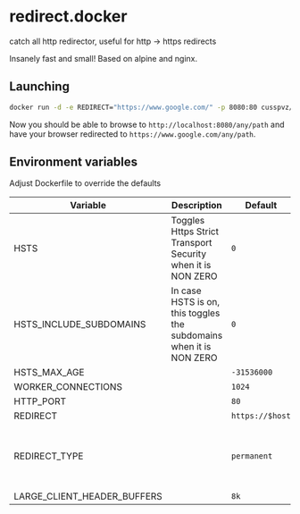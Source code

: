 # redirect.docker

catch all http redirector, useful for http -> https redirects

Insanely fast and small! Based on alpine and nginx.

## Launching

```bash
docker run -d -e REDIRECT="https://www.google.com/" -p 8080:80 cusspvz/redirect
```

Now you should be able to browse to `http://localhost:8080/any/path` and
have your browser redirected to `https://www.google.com/any/path`.

## Environment variables

Adjust Dockerfile to override the defaults

| Variable                | Description                                                         | Default         | Values                                                      |
| ----------------------- | ------------------------------------------------------------------- | --------------- | ----------------------------------------------------------- |
| HSTS                    | Toggles Https Strict Transport Security when it is NON ZERO         | `0`             |                                                             |
| HSTS_INCLUDE_SUBDOMAINS | In case HSTS is on, this toggles the subdomains when it is NON ZERO | `0`             |                                                             |
| HSTS_MAX_AGE            |                                                                     | `-31536000`     |                                                             |
| WORKER_CONNECTIONS      |                                                                     | `1024`          |                                                             |
| HTTP_PORT               |                                                                     | `80`            |                                                             |
| REDIRECT                |                                                                     | `https://$host` |                                                             |
| REDIRECT_TYPE           |                                                                     | `permanent`     | `redirect` (302 redirection), `permanent` (301 redirection) |
| LARGE_CLIENT_HEADER_BUFFERS |                                                                 | `8k`            |                                                             |
